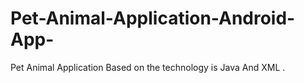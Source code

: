 # Pet-Animal-Application-Android-App-
Pet Animal Application Based on the technology is Java And XML . 
